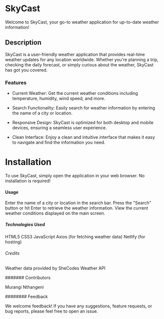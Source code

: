# SkyCast

Welcome to SkyCast, your go-to weather application for up-to-date weather information!

## Description

SkyCast is a user-friendly weather application that provides real-time weather updates for any location worldwide. Whether you're planning a trip, checking the daily forecast, or simply curious about the weather, SkyCast has got you covered.

### Features

* Current Weather: Get the current weather conditions including temperature, humidity, wind speed, and more.
  
* Search Functionality: Easily search for weather information by entering the name of a city or location.
  
* Responsive Design: SkyCast is optimized for both desktop and mobile devices, ensuring a seamless user experience.
  
* Clean Interface: Enjoy a clean and intuitive interface that makes it easy to navigate and find the information you need.

# Installation
To use SkyCast, simply open the application in your web browser. No installation is required!

#### Usage

Enter the name of a city or location in the search bar.
Press the "Search" button or hit Enter to retrieve the weather information.
View the current weather conditions displayed on the main screen.

##### Technologies Used

HTML5
CSS3
JavaScript
Axios (for fetching weather data)
Netlify (for hosting)

###### Credits

Weather data provided by SheCodes Weather API

####### Contributors

Murangi Nthangeni

######## Feedback

We welcome feedback! If you have any suggestions, feature requests, or bug reports, please feel free to open an issue.
